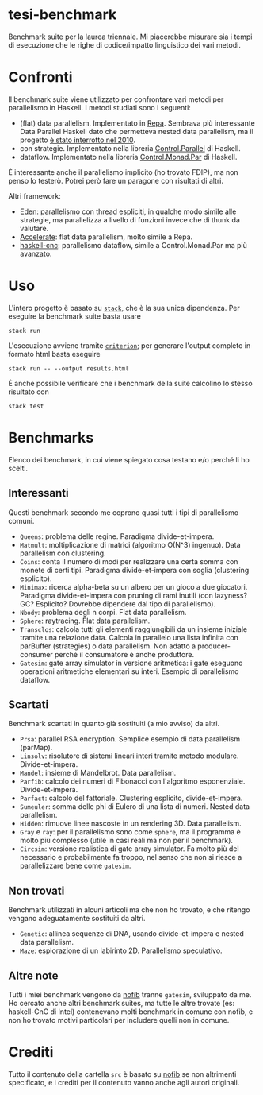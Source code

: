# tesi-benchmark
Benchmark suite per la laurea triennale. Mi piacerebbe misurare sia i tempi di esecuzione che le righe di codice/impatto linguistico dei vari metodi.

# Confronti
Il benchmark suite viene utilizzato per confrontare vari metodi per parallelismo in Haskell. I metodi studiati sono i seguenti:
- (flat) data parallelism. Implementato in [Repa](http://repa.ouroborus.net/). Sembrava più interessante Data Parallel Haskell dato che permetteva nested data parallelism, ma il progetto [è stato interrotto nel 2010](https://gitlab.haskell.org/ghc/ghc/wikis/data-parallel).
- con strategie. Implementato nella libreria [Control.Parallel](http://hackage.haskell.org/package/parallel) di Haskell.
- dataflow. Implementato nella libreria [Control.Monad.Par](http://hackage.haskell.org/package/monad-par) di Haskell.

È interessante anche il parallelismo implicito (ho trovato FDIP), ma non penso lo testerò. Potrei però fare un paragone con risultati di altri.

Altri framework:
- [Eden](http://www.mathematik.uni-marburg.de/~eden/): parallelismo con thread espliciti, in qualche modo simile alle strategie, ma parallelizza a livello di funzioni invece che di thunk da valutare.
- [Accelerate](https://www.acceleratehs.org/get-started.html): flat data parallelism, molto simile a Repa.
- [haskell-cnc](http://hackage.haskell.org/package/haskell-cnc): parallelismo dataflow, simile a Control.Monad.Par ma più avanzato.

# Uso
L'intero progetto è basato su [`stack`](https://docs.haskellstack.org/en/stable/README/), che è la sua unica dipendenza.
Per eseguire la benchmark suite basta usare
```
stack run
```
L'esecuzione avviene tramite [`criterion`](http://www.serpentine.com/criterion/); per generare l'output completo in formato html basta eseguire
```
stack run -- --output results.html
```
È anche possibile verificare che i benchmark della suite calcolino lo stesso risultato con
```
stack test
```

# Benchmarks
Elenco dei benchmark, in cui viene spiegato cosa testano e/o perché li ho scelti.

## Interessanti
Questi benchmark secondo me coprono quasi tutti i tipi di parallelismo comuni.

- `Queens`: problema delle regine. Paradigma divide-et-impera.
- `Matmult`: moltiplicazione di matrici (algoritmo O(N^3) ingenuo). Data parallelism con clustering.
- `Coins`: conta il numero di modi per realizzare una certa somma con monete di certi tipi. Paradigma divide-et-impera con soglia (clustering esplicito).
- `Minimax`: ricerca alpha-beta su un albero per un gioco a due giocatori. Paradigma divide-et-impera con pruning di rami inutili (con lazyness? GC? Esplicito? Dovrebbe dipendere dal tipo di parallelismo).
- `Nbody`: problema degli n corpi. Flat data parallelism.
- `Sphere`: raytracing. Flat data parallelism.
- `Transclos`: calcola tutti gli elementi raggiungibili da un insieme iniziale tramite una relazione data. Calcola in parallelo una lista infinita con parBuffer (strategies) o data parallelism. Non adatto a producer-consumer perché il consumatore è anche produttore.
- `Gatesim`: gate array simulator in versione aritmetica: i gate eseguono operazioni aritmetiche elementari su interi. Esempio di parallelismo dataflow.

## Scartati
Benchmark scartati in quanto già sostituiti (a mio avviso) da altri.

- `Prsa`: parallel RSA encryption. Semplice esempio di data parallelism (parMap).
- `Linsolv`: risolutore di sistemi lineari interi tramite metodo modulare. Divide-et-impera.
- `Mandel`: insieme di Mandelbrot. Data parallelism.
- `Parfib`: calcolo dei numeri di Fibonacci con l'algoritmo esponenziale. Divide-et-impera.
- `Parfact`: calcolo del fattoriale. Clustering esplicito, divide-et-impera.
- `Sumeuler`: somma delle phi di Eulero di una lista di numeri. Nested data parallelism.
- `Hidden`: rimuove linee nascoste in un rendering 3D. Data parallelism.
- `Gray` e `ray`: per il parallelismo sono come `sphere`, ma il programma è molto più complesso (utile in casi reali ma non per il benchmark).
- `Circsim`: versione realistica di gate array simulator. Fa molto più del necessario e probabilmente fa troppo, nel senso che non si riesce a parallelizzare bene come `gatesim`.

## Non trovati
Benchmark utilizzati in alcuni articoli ma che non ho trovato, e che ritengo vengano adeguatamente sostituiti da altri.

- `Genetic`: allinea sequenze di DNA, usando divide-et-impera e nested data parallelism.
- `Maze`: esplorazione di un labirinto 2D. Parallelismo speculativo.

## Altre note
Tutti i miei benchmark vengono da [nofib](https://gitlab.haskell.org/ghc/nofib) tranne `gatesim`, sviluppato da me. Ho cercato anche altri benchmark suites, ma tutte le altre trovate (es: haskell-CnC di Intel) contenevano molti benchmark in comune con nofib, e non ho trovato motivi particolari per includere quelli non in comune.

# Crediti
Tutto il contenuto della cartella `src` è basato su [nofib](https://gitlab.haskell.org/ghc/nofib) se non altrimenti specificato, e i crediti per il contenuto vanno anche agli autori originali.
